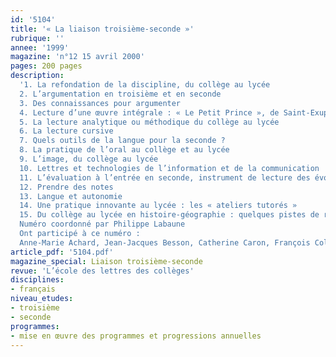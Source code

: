```yaml
---
id: '5104'
title: '« La liaison troisième-seconde »'
rubrique: ''
annee: '1999'
magazine: 'n°12 15 avril 2000'
pages: 200 pages
description: 
  '1. La refondation de la discipline, du collège au lycée
  2. L’argumentation en troisième et en seconde
  3. Des connaissances pour argumenter
  4. Lecture d’une œuvre intégrale : « Le Petit Prince », de Saint-Exupéry
  5. La lecture analytique ou méthodique du collège au lycée
  6. La lecture cursive
  7. Quels outils de la langue pour la seconde ?
  8. La pratique de l’oral au collège et au lycée
  9. L’image, du collège au lycée
  10. Lettres et technologies de l’information et de la communication
  11. L’évaluation à l’entrée en seconde, instrument de lecture des évolutions de la discipline ?
  12. Prendre des notes
  13. Langue et autonomie
  14. Une pratique innovante au lycée : les « ateliers tutorés »
  15. Du collège au lycée en histoire-géographie : quelques pistes de réflexion
  Numéro coordonné par Philippe Labaune
  Ont participé à ce numéro :
  Anne-Marie Achard, Jean-Jacques Besson, Catherine Caron, François Colodiet, Jean-Paul Denisot, Mireille Duchêne, Patricia Fize, Philippe Labaune, Denise Laboureau, Gérard Malet, Bernadette Pauline Massenot, Josiane Murat, Bernard Paulin, Dominique Renard, Daniel Salles et Katherine Weinland'
article_pdf: '5104.pdf'
magazine_special: Liaison troisième-seconde
revue: 'L’école des lettres des collèges'
disciplines:
- français
niveau_etudes:
- troisième
- seconde
programmes:
- mise en œuvre des programmes et progressions annuelles
---
```

